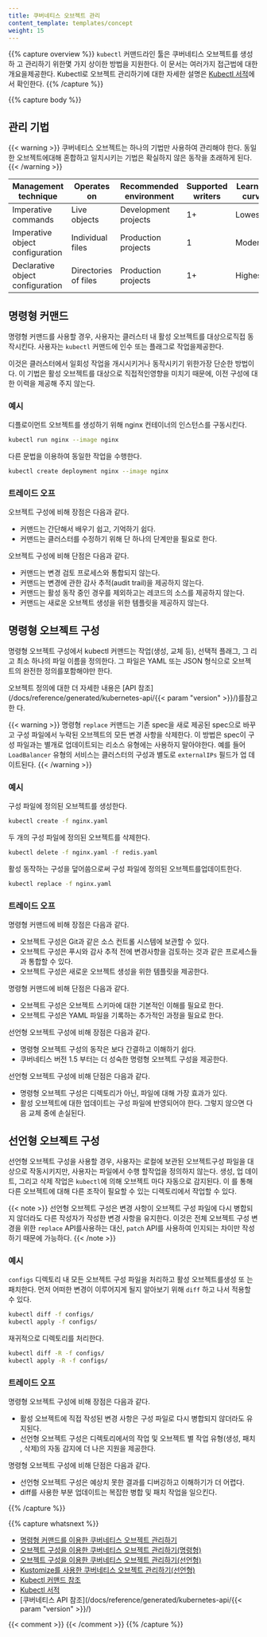 ```yaml
---
title: 쿠버네티스 오브젝트 관리
content_template: templates/concept
weight: 15
---
```


{{% capture overview %}} `kubectl` 커맨드라인 툴은 쿠버네티스 오브젝트를 생성하
고 관리하기 위한몇 가지 상이한 방법을 지원한다. 이 문서는 여러가지 접근법에 대한
개요을제공한다. Kubectl로 오브젝트 관리하기에 대한 자세한 설명은
[Kubectl 서적](https://kubectl.docs.kubernetes.io)에서 확인한다.
{{% /capture %}}

{{% capture body %}}

## 관리 기법

{{< warning >}} 쿠버네티스 오브젝트는 하나의 기법만 사용하여 관리해야 한다. 동일
한 오브젝트에대해 혼합하고 일치시키는 기법은 확실하지 않은 동작을 초래하게 된다.
{{< /warning >}}

| Management technique             | Operates on          | Recommended environment | Supported writers | Learning curve |
| -------------------------------- | -------------------- | ----------------------- | ----------------- | -------------- |
| Imperative commands              | Live objects         | Development projects    | 1+                | Lowest         |
| Imperative object configuration  | Individual files     | Production projects     | 1                 | Moderate       |
| Declarative object configuration | Directories of files | Production projects     | 1+                | Highest        |

## 명령형 커맨드

명령형 커맨드를 사용할 경우, 사용자는 클러스터 내 활성 오브젝트를 대상으로직접
동작시킨다. 사용자는 `kubectl` 커맨드에 인수 또는 플래그로 작업을제공한다.

이것은 클러스터에서 일회성 작업을 개시시키거나 동작시키기 위한가장 단순한 방법이
다. 이 기법은 활성 오브젝트를 대상으로 직접적인영향을 미치기 때문에, 이전 구성에
대한 이력을 제공해 주지 않는다.

### 예시

디플로이먼트 오브젝트를 생성하기 위해 nginx 컨테이너의 인스턴스를 구동시킨다.

```sh
kubectl run nginx --image nginx
```

다른 문법을 이용하여 동일한 작업을 수행한다.

```sh
kubectl create deployment nginx --image nginx
```

### 트레이드 오프

오브젝트 구성에 비해 장점은 다음과 같다.

- 커맨드는 간단해서 배우기 쉽고, 기억하기 쉽다.
- 커맨드는 클러스터를 수정하기 위해 단 하나의 단계만을 필요로 한다.

오브젝트 구성에 비해 단점은 다음과 같다.

- 커맨드는 변경 검토 프로세스와 통합되지 않는다.
- 커맨드는 변경에 관한 감사 추적(audit trail)을 제공하지 않는다.
- 커맨드는 활성 동작 중인 경우를 제외하고는 레코드의 소스를 제공하지 않는다.
- 커맨드는 새로운 오브젝트 생성을 위한 템플릿을 제공하지 않는다.

## 명령형 오브젝트 구성

명령형 오브젝트 구성에서 kubectl 커맨드는 작업(생성, 교체 등), 선택적 플래그, 그
리고 최소 하나의 파일 이름을 정의한다. 그 파일은 YAML 또는 JSON 형식으로 오브젝
트의 완전한 정의를포함해야만 한다.

오브젝트 정의에 대한 더 자세한 내용은 [API
참조](/docs/reference/generated/kubernetes-api/{{< param "version" >}}/)를참고한
다.

{{< warning >}} 명령형 `replace` 커맨드는 기존 spec을 새로 제공된 spec으로 바꾸
고 구성 파일에서 누락된 오브젝트의 모든 변경 사항을 삭제한다. 이 방법은 spec이
구성 파일과는 별개로 업데이트되는 리소스 유형에는 사용하지 말아야한다. 예를 들어
`LoadBalancer` 유형의 서비스는 클러스터의 구성과 별도로 `externalIPs` 필드가 업
데이트된다. {{< /warning >}}

### 예시

구성 파일에 정의된 오브젝트를 생성한다.

```sh
kubectl create -f nginx.yaml
```

두 개의 구성 파일에 정의된 오브젝트를 삭제한다.

```sh
kubectl delete -f nginx.yaml -f redis.yaml
```

활성 동작하는 구성을 덮어씀으로써 구성 파일에 정의된 오브젝트를업데이트한다.

```sh
kubectl replace -f nginx.yaml
```

### 트레이드 오프

명령형 커맨드에 비해 장점은 다음과 같다.

- 오브젝트 구성은 Git과 같은 소스 컨트롤 시스템에 보관할 수 있다.
- 오브젝트 구성은 푸시와 감사 추적 전에 변경사항을 검토하는 것과 같은 프로세스들
  과 통합할 수 있다.
- 오브젝트 구성은 새로운 오브젝트 생성을 위한 템플릿을 제공한다.

명령형 커맨드에 비해 단점은 다음과 같다.

- 오브젝트 구성은 오브젝트 스키마에 대한 기본적인 이해를 필요로 한다.
- 오브젝트 구성은 YAML 파일을 기록하는 추가적인 과정을 필요로 한다.

선언형 오브젝트 구성에 비해 장점은 다음과 같다.

- 명령형 오브젝트 구성의 동작은 보다 간결하고 이해하기 쉽다.
- 쿠버네티스 버전 1.5 부터는 더 성숙한 명령형 오브젝트 구성을 제공한다.

선언형 오브젝트 구성에 비해 단점은 다음과 같다.

- 명령형 오브젝트 구성은 디렉토리가 아닌, 파일에 대해 가장 효과가 있다.
- 활성 오브젝트에 대한 업데이트는 구성 파일에 반영되어야 한다. 그렇지 않으면 다
  음 교체 중에 손실된다.

## 선언형 오브젝트 구성

선언형 오브젝트 구성을 사용할 경우, 사용자는 로컬에 보관된 오브젝트구성 파일을
대상으로 작동시키지만, 사용자는 파일에서 수행 할작업을 정의하지 않는다. 생성, 업
데이트, 그리고 삭제 작업은 `kubectl`에 의해 오브젝트 마다 자동으로 감지된다. 이
를 통해 다른 오브젝트에 대해 다른 조작이 필요할 수 있는 디렉토리에서 작업할 수
있다.

{{< note >}} 선언형 오브젝트 구성은 변경 사항이 오브젝트 구성 파일에 다시 병합되
지 않더라도 다른 작성자가 작성한 변경 사항을 유지한다. 이것은 전체 오브젝트 구성
변경을 위한 `replace` API를사용하는 대신, `patch` API를 사용하여 인지되는 차이만
작성하기 때문에 가능하다. {{< /note >}}

### 예시

`configs` 디렉토리 내 모든 오브젝트 구성 파일을 처리하고 활성 오브젝트를생성 또
는 패치한다. 먼저 어떠한 변경이 이루어지게 될지 알아보기 위해 `diff` 하고 나서
적용할 수 있다.

```sh
kubectl diff -f configs/
kubectl apply -f configs/
```

재귀적으로 디렉토리를 처리한다.

```sh
kubectl diff -R -f configs/
kubectl apply -R -f configs/
```

### 트레이드 오프

명령형 오브젝트 구성에 비해 장점은 다음과 같다.

- 활성 오브젝트에 직접 작성된 변경 사항은 구성 파일로 다시 병합되지 않더라도 유
  지된다.
- 선언형 오브젝트 구성은 디렉토리에서의 작업 및 오브젝트 별 작업 유형(생성, 패치
  , 삭제)의 자동 감지에 더 나은 지원을 제공한다.

명령형 오브젝트 구성에 비해 단점은 다음과 같다.

- 선언형 오브젝트 구성은 예상치 못한 결과를 디버깅하고 이해하기가 더 어렵다.
- diff를 사용한 부분 업데이트는 복잡한 병합 및 패치 작업을 일으킨다.

{{% /capture %}}

{{% capture whatsnext %}}

- [명령형 커맨드를 이용한 쿠버네티스 오브젝트 관리하기](/ko/docs/tasks/manage-kubernetes-objects/imperative-command/)
- [오브젝트 구성을 이용한 쿠버네티스 오브젝트 관리하기(명령형)](/ko/docs/tasks/manage-kubernetes-objects/imperative-config/)
- [오브젝트 구성을 이용한 쿠버네티스 오브젝트 관리하기(선언형)](/ko/docs/tasks/manage-kubernetes-objects/declarative-config/)
- [Kustomize를 사용한 쿠버네티스 오브젝트 관리하기(선언형)](/ko/docs/tasks/manage-kubernetes-objects/kustomization/)
- [Kubectl 커맨드 참조](/docs/reference/generated/kubectl/kubectl-commands/)
- [Kubectl 서적](https://kubectl.docs.kubernetes.io)
- [쿠버네티스 API
  참조](/docs/reference/generated/kubernetes-api/{{< param "version" >}}/)

{{< comment >}} {{< /comment >}} {{% /capture %}}
